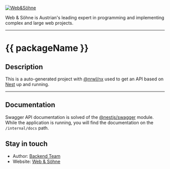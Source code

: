 [![Web&Söhne](https://webundsoehne.com/wp-content/uploads/2016/11/logo.png)](https://webundsoehne.com)

Web & Söhne is Austrian's leading expert in programming and implementing complex and large web projects.

---

# {{ packageName }}

## Description

This is a auto-generated project with [@nrwl/nx](https://www.npmjs.com/package/@nrwl/nx) used to get an API based on [Nest](https://github.com/nestjs/nest) up and running.

<!-- toc -->
<!-- tocstop -->

---

## Documentation

Swagger API documentation is solved of the [@nestjs/swagger](https://www.npmjs.com/package/@nestjs/swagger) module. While the application is running, you will find the documentation on the `/internal/docs` path.

## Stay in touch

- Author: [Backend Team](mailto:backend@webundsoehne.com)
- Website: [Web & Söhne](https://webundsoehne.com)
